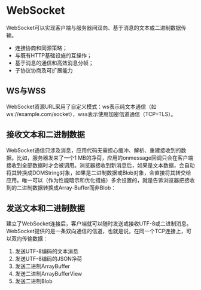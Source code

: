 # WebSocket
WebSocket可以实现客户端与服务器间双向、基于消息的文本或二进制数据传输。
* 连接协商和同源策略；
* 与既有HTTP基础设施的互操作；
* 基于消息的通信和高效消息分帧；
* 子协议协商及可扩展能力

## WS与WSS
WebSocket资源URL采用了自定义模式：ws表示纯文本通信（如ws://example.com/socket），wss表示使用加密信道通信（TCP+TLS）。

## 接收文本和二进制数据
WebSocket通信只涉及消息，应用代码无需担心缓冲、解析、重建接收到的数据。比如，服务器发来了一个1 MB的净荷，应用的onmessage回调只会在客户端接收到全部数据时才会被调用。浏览器接收到新消息后，如果是文本数据，会自动将其转换成DOMString对象，如果是二进制数据或Blob对象，会直接将其转交给应用。唯一可以（作为性能暗示和优化措施）多余设置的，就是告诉浏览器把接收到的二进制数据转换成Array-Buffer而非Blob：

## 发送文本和二进制数据
建立了WebSocket连接后，客户端就可以随时发送或接收UTF-8或二进制消息。WebSocket提供的是一条双向通信的信道，也就是说，在同一个TCP连接上，可以双向传输数据：
1. 发送UTF-8编码的文本消息
2. 发送UTF-8编码的JSON净荷
3. 发送二进制ArrayBuffer
4. 发送二进制ArrayBufferView
5. 发送二进制Blob
